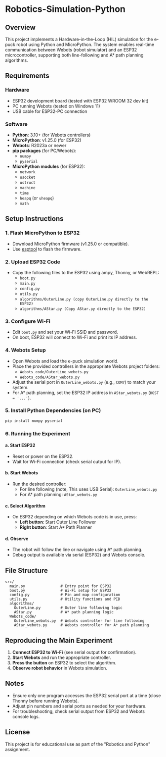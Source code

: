 # Robotics-Simulation-Python

## Overview

This project implements a Hardware-in-the-Loop (HIL) simulation for the e-puck robot using Python and MicroPython. The system enables real-time communication between Webots (robot simulator) and an ESP32 microcontroller, supporting both line-following and A* path planning algorithms.

## Requirements

### Hardware

- ESP32 development board (tested with ESP32 WROOM 32 dev kit)
- PC running Webots (tested on Windows 11)
- USB cable for ESP32-PC connection

### Software

- **Python**: 3.10+ (for Webots controllers)
- **MicroPython**: v1.25.0 (for ESP32)
- **Webots**: R2023a or newer
- **pip packages** (for PC/Webots):
  - `numpy`
  - `pyserial`
- **MicroPython modules** (for ESP32):
  - `network`
  - `usocket`
  - `ustruct`
  - `machine`
  - `time`
  - `heapq` (or `uheapq`)
  - `math`

## Setup Instructions

### 1. Flash MicroPython to ESP32

- Download MicroPython firmware (v1.25.0 or compatible).
- Use [esptool](https://docs.micropython.org/en/latest/esp32/tutorial/intro.html) to flash the firmware.

### 2. Upload ESP32 Code

- Copy the following files to the ESP32 using ampy, Thonny, or WebREPL:
  - `boot.py`
  - `main.py`
  - `config.py`
  - `utils.py`
  - `algorithms/OuterLine.py (copy OuterLine.py directly to the ESP32)`
  - `algorithms/AStar.py (Copy AStar.py directly to the ESP32)`

### 3. Configure Wi-Fi

- Edit `boot.py` and set your Wi-Fi SSID and password.
- On boot, ESP32 will connect to Wi-Fi and print its IP address.

### 4. Webots Setup

- Open Webots and load the e-puck simulation world.
- Place the provided controllers in the appropriate Webots project folders:
  - `Webots_code/OuterLine_webots.py`
  - `Webots_code/AStar_webots.py`
- Adjust the serial port in `OuterLine_webots.py` (e.g., `COM7`) to match your system.
- For A* path planning, set the ESP32 IP address in `AStar_webots.py` (`HOST = '...'`).

### 5. Install Python Dependencies (on PC)

```bash
pip install numpy pyserial
```

### 6. Running the Experiment

#### a. Start ESP32

- Reset or power on the ESP32.
- Wait for Wi-Fi connection (check serial output for IP).

#### b. Start Webots

- Run the desired controller:
  - For line following (note, This uses USB Serial): `OuterLine_webots.py`
  - For A* path planning: `AStar_webots.py`

#### c. Select Algorithm

- On ESP32 depending on which Webots code is in use, press:
  - **Left button**: Start Outer Line Follower
  - **Right button**: Start A* Path Planner

#### d. Observe

- The robot will follow the line or navigate using A* path planning.
- Debug output is available via serial (ESP32) and Webots console.

## File Structure

```
src/
  main.py                # Entry point for ESP32
  boot.py                # Wi-Fi setup for ESP32
  config.py              # Pin and map configuration
  utils.py               # Utility functions and PID
  algorithms/
    OuterLine.py         # Outer line following logic
    AStar.py             # A* path planning logic
  Webots_code/
    OuterLine_webots.py  # Webots controller for line following
    AStar_webots.py      # Webots controller for A* path planning
```

## Reproducing the Main Experiment

1. **Connect ESP32 to Wi-Fi** (see serial output for confirmation).
2. **Start Webots** and run the appropriate controller.
3. **Press the button** on ESP32 to select the algorithm.
4. **Observe robot behavior** in Webots simulation.

## Notes

- Ensure only one program accesses the ESP32 serial port at a time (close Thonny before running Webots).
- Adjust pin numbers and serial ports as needed for your hardware.
- For troubleshooting, check serial output from ESP32 and Webots console logs.

## License

This project is for educational use as part of the "Robotics and Python" assignment.
